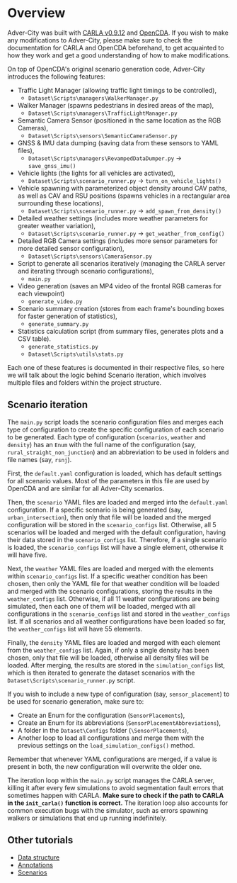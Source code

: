 # Overview

Adver-City was built with [CARLA v0.9.12](https://carla.readthedocs.io/en/0.9.12/) and 
[OpenCDA](https://opencda-documentation.readthedocs.io/en/latest/). If you wish to make any modifications to Adver-City,
please make sure to check the documentation for CARLA and OpenCDA beforehand, to get acquainted to how they work and
get a good understanding of how to make modifications.

On top of OpenCDA's original scenario generation code, Adver-City introduces the following features:

* Traffic Light Manager (allowing traffic light timings to be controlled),
  * `Dataset\Scripts\managers\WalkerManager.py`
* Walker Manager (spawns pedestrians in desired areas of the map),
  * `Dataset\Scripts\managers\TrafficLightManager.py`
* Semantic Camera Sensor (positioned in the same location as the RGB Cameras),
  * `Dataset\Scripts\sensors\SemanticCameraSensor.py`
* GNSS & IMU data dumping (saving data from these sensors to YAML files),
  * `Dataset\Scripts\managers\RevampedDataDumper.py` -> `save_gnss_imu()`
* Vehicle lights (the lights for all vehicles are activated),
  * `Dataset\Scripts\scenario_runner.py` -> `turn_on_vehicle_lights()`
* Vehicle spawning with parameterized object density around CAV paths, as well as CAV and RSU positions (spawns vehicles 
in a rectangular area surrounding these locations),
  * `Dataset\Scripts\scenario_runner.py` -> `add_spawn_from_density()`
* Detailed weather settings (includes more weather parameters for greater weather variation),
  * `Dataset\Scripts\scenario_runner.py` -> `get_weather_from_config()`
* Detailed RGB Camera settings (includes more sensor parameters for more detailed sensor configuration),
  * `Dataset\Scripts\sensors\CameraSensor.py`
* Script to generate all scenarios iteratively (managing the CARLA server and iterating through scenario 
configurations),
  * `main.py`
* Video generation (saves an MP4 video of the frontal RGB cameras for each viewpoint)
  * `generate_video.py`
* Scenario summary creation (stores from each frame's bounding boxes for faster generation of statistics),
  * `generate_summary.py`
* Statistics calculation script (from summary files, generates plots and a CSV table).
  * `generate_statistics.py`
  * `Dataset\Scripts\utils\stats.py`

Each one of these features is documented in their respective files, so here we will talk about the logic behind Scenario 
iteration, which involves multiple files and folders within the project structure.


## Scenario iteration

The `main.py` script loads the scenario configuration files and merges each type of configuration to create the specific
configuration of each scenario to be generated. Each type of configuration (`scenarios`, `weather` and `density`) has an
`Enum` with the full name of the configuration (say, `rural_straight_non_junction`) and an abbreviation to be used in
folders and file names (say, `rsnj`).

First, the `default.yaml` configuration is loaded, which has default settings for all scenario values. Most of the 
parameters in this file are used by OpenCDA and are similar for all Adver-City scenarios.

Then, the `scenario` YAML files are loaded and merged into the `default.yaml` configuration. If a specific scenario is 
being generated (say, `urban_intersection`), then only that file will be loaded and the merged configuration will be 
stored in the `scenario_configs` list. Otherwise, all 5 scenarios will be loaded and merged with the default 
configuration, having their data stored in the `scenario_configs` list. Therefore, if a single scenario is loaded, the
`scenario_configs` list will have a single element, otherwise it will have five.

Next, the `weather` YAML files are loaded and merged with the elements within `scenario_configs` list. If a specific 
weather condition has been chosen, then only the YAML file for that weather condition will be loaded and merged with 
the scenario configurations, storing the results in the `weather_configs` list. Otherwise, if all 11 weather 
configurations are being simulated, then each one of them will be loaded, merged with all configurations in the 
`scenario_configs` list and stored in the `weather_configs` list. If all scenarios and all weather configurations have
been loaded so far, the `weather_configs` list will have 55 elements.

Finally, the `density` YAML files are loaded and merged with each element from the `weather_configs` list. Again, if 
only a single density has been chosen, only that file will be loaded, otherwise all density files will be loaded. After
merging, the results are stored in the `simulation_configs` list, which is then iterated to generate the dataset 
scenarios with the `Dataset\Scripts\scenario_runner.py` script.

If you wish to include a new type of configuration (say, `sensor_placement`) to be used for scenario generation, make 
sure to:
* Create an Enum for the configuration (`SensorPlacements`),
* Create an Enum for its abbreviations (`SensorPlacementAbbreviations`),
* A folder in the `Dataset\Configs` folder (`\SensorPlacements`),
* Another loop to load all configurations and merge them with the previous settings on the `load_simulation_configs()`
method.

Remember that whenever YAML configurations are merged, if a value is present in both, the new configuration will 
overwrite the older one.

The iteration loop within the `main.py` script manages the CARLA server, killing it after every few simulations to avoid
segmentation fault errors that sometimes happen with CARLA. **Make sure to check if the path to CARLA in the 
`init_carla()` function is correct.** The iteration loop also accounts for common execution bugs with the simulator,
such as errors spawning walkers or simulations that end up running indefinitely.

## Other tutorials

* [Data structure](data_structure.md)
* [Annotations](annotations.md)
* [Scenarios](scenarios.md)